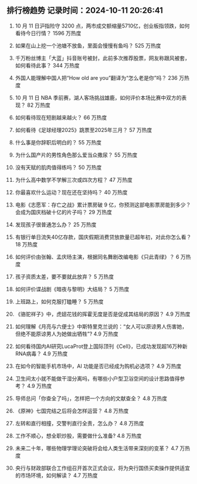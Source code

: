 
## 排行榜趋势 记录时间：2024-10-11 20:26:41
  
  1. 10 月 11 日沪指险守 3200 点，两市成交额缩量5710亿，创业板指领跌，如何看待今日行情？ 1596 万热度
    
  2. 如果在山上挖一个池塘不放鱼，里面会慢慢有鱼吗？ 525 万热度
    
  3. 千万粉丝博主「大蓝」抖音账号被封，此前多次推荐股票，网友称跟风被套，如何看待此事？ 344 万热度
    
  4. 外国人能理解中国人把“How old are you”翻译为“怎么老是你”吗？ 236 万热度
    
  5. 10 月 11 日 NBA 季前赛，湖人客场挑战雄鹿，如何评价本场比赛中双方的表现？ 82 万热度
    
  6. 如何看待现在短剧越来越火？ 66 万热度
    
  7. 如何看待《足球经理2025》跳票至2025年三月？ 57 万热度
    
  8. 什么事是你辞职后明白的？ 55 万热度
    
  9. 为什么国产片的男性角色那么爱当众撒尿？ 55 万热度
    
  10. 没有天赋的肌肉值得练吗？ 50 万热度
    
  11. 为什么高中数学不学解三次或四次方程？ 47 万热度
    
  12. 你最喜欢什么运动？现在还在坚持吗？ 40 万热度
    
  13. 电影《志愿军：存亡之战》累计票房破 9 亿，你预测这部电影票房能到多少？会成为国庆档破十亿的片子吗？ 29 万热度
    
  14. 发现孩子很普通怎么办？ 25 万热度
    
  15. 有银行单日流失40亿存款，国庆假期消费贷放款量已超年初，对此你怎么看？ 18 万热度
    
  16. 如何评价由张翰、孟庆旸主演，根据同名舞剧改编电影《只此青绿》？ 6 万热度
    
  17. 孩子资质太差，要不要就此放弃？ 5 万热度
    
  18. 如何评价谍战剧《暗夜与黎明》大结局？ 5 万热度
    
  19. 上班路上，如何克服打瞌睡？ 5 万热度
    
  20. 《骆驼祥子》中，虎妞花钱的挥霍无度是否是促成其结局的原因？ 4.9 万热度
    
  21. 如何理解《月亮与六便士》中斯特里克兰说的：“女人可以原谅男人伤害她，但绝不能原谅男人为她做出牺牲”? 4.9 万热度
    
  22. 如何看待国内AI研究LucaProt登上国际顶刊《Cell》，已成功发现超16万种新RNA病毒？ 4.9 万热度
    
  23. 在如今的智能手机市场中，AI 功能是否已经成为购机必选项？ 4.9 万热度
    
  24. 卫生间太小就不能做干湿分离吗，有哪些小户型卫浴空间的设计思路值得参考？ 4.9 万热度
    
  25. 导师总问「你查全了吗」，怎样把一个方向的文献查全？ 4.8 万热度
    
  26. 《原神》七国完结之后将会怎样运营？ 4.8 万热度
    
  27. 左转和直行相撞，交警判直行全责，怎么办？ 4.8 万热度
    
  28. 工作不顺心，想全职炒股，需要做什么准备? 4.8 万热度
    
  29. 未来二十年，哪些物理学理论突破将会给人类生活带来深刻的变革？ 4.7 万热度
    
  30. 央行与财政部联合工作组召开首次正式会议，将为央行国债买卖操作提供适宜的市场环境，如何解读？ 4.7 万热度
    